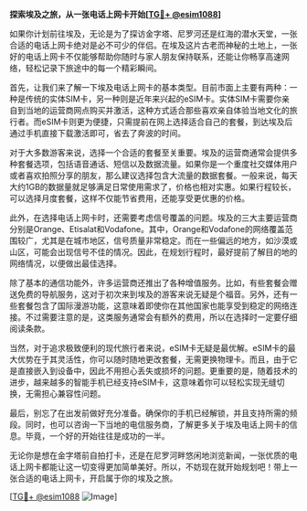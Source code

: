 **探索埃及之旅，从一张电话上网卡开始[[TG💪+ @esim1088](https://t.me/s/esim1088)]**

如果你计划前往埃及，无论是为了探访金字塔、尼罗河还是红海的潜水天堂，一张合适的电话上网卡绝对是必不可少的伴侣。在埃及这片古老而神秘的土地上，一张好的电话上网卡不仅能够帮助你随时与家人朋友保持联系，还能让你畅享高速网络，轻松记录下旅途中的每一个精彩瞬间。

首先，让我们来了解一下埃及电话上网卡的基本类型。目前市面上主要有两种：一种是传统的实体SIM卡，另一种则是近年来兴起的eSIM卡。实体SIM卡需要你亲自到当地的运营商网点购买并激活，这种方式适合那些喜欢亲自体验当地文化的旅行者。而eSIM卡则更为便捷，只需提前在网上选择适合自己的套餐，到达埃及后通过手机直接下载激活即可，省去了奔波的时间。

对于大多数游客来说，选择一个合适的套餐至关重要。埃及的运营商通常会提供多种套餐选项，包括语音通话、短信以及数据流量。如果你是一个重度社交媒体用户或者喜欢拍照分享的朋友，那么建议选择包含大流量的数据套餐。一般来说，每天大约1GB的数据量就足够满足日常使用需求了，价格也相对实惠。如果行程较长，可以选择月度套餐，这样不仅能节省费用，还能享受更优惠的价格。

此外，在选择电话上网卡时，还需要考虑信号覆盖的问题。埃及的三大主要运营商分别是Orange、Etisalat和Vodafone。其中，Orange和Vodafone的网络覆盖范围较广，尤其是在城市地区，信号质量非常稳定。而在一些偏远的地方，如沙漠或山区，可能会出现信号不佳的情况。因此，在规划行程时，最好提前了解目的地的网络情况，以便做出最佳选择。

除了基本的通信功能外，许多运营商还推出了各种增值服务。比如，有些套餐会赠送免费的导航服务，这对于初次来到埃及的游客来说无疑是个福音。另外，还有一些套餐包含了国际漫游功能，这意味着即使你在其他国家也能享受到稳定的网络连接。不过需要注意的是，这类服务通常会有额外的费用，所以在选择时一定要仔细阅读条款。

当然，对于追求极致便利的现代旅行者来说，eSIM卡无疑是最优解。eSIM卡的最大优势在于其灵活性，你可以随时随地更改套餐，无需更换物理卡。而且，由于它是直接嵌入到设备中，因此不用担心丢失或损坏的问题。更重要的是，随着技术的进步，越来越多的智能手机已经支持eSIM卡，这意味着你可以轻松实现无缝切换，无需担心兼容性问题。

最后，别忘了在出发前做好充分准备。确保你的手机已经解锁，并且支持所需的频段。同时，也可以咨询一下当地的电信服务商，了解更多关于埃及电话上网卡的信息。毕竟，一个好的开始往往是成功的一半。

无论你是想在金字塔前自拍打卡，还是在尼罗河畔悠闲地浏览新闻，一张优质的电话上网卡都能让这一切变得更加简单美好。所以，不妨现在就开始规划吧！带上一张合适的电话上网卡，开启属于你的埃及之旅。

[[TG💪+ @esim1088](https://t.me/s/esim1088) ![Image](https://i.postimg.cc/4NQfJmqS/Snipaste-2025-05-13-00-14-12.png)]